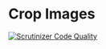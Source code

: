 # Crop Images #

[![Scrutinizer Code Quality](https://scrutinizer-ci.com/b/aijko/crop_images/badges/quality-score.png?b=master)](https://scrutinizer-ci.com/b/aijko/crop_images/?branch=master)